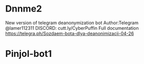 # Dnnme2
New version of telegram deanonymization bot 
Author:Telegram @lamer112311 
DISCORD: cutt.ly/CyberPuffin
Full documentation https://telegra.ph/Sozdaem-bota-dlya-deanonimizacii-04-26
# Pinjol-bot1
